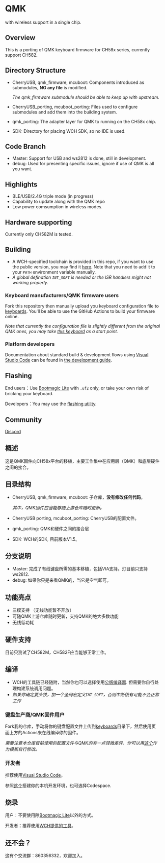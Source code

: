 # QMK

with wireless support in a single chip.

## Overview

This is a porting of QMK keyboard firmware for CH58x series, currently support CH582.

## Directory Structure

- CherryUSB, qmk_firmware, mcuboot: Components introduced as submodules, **NO any file** is modified. 

  *The qmk_firmware submodule should be able to keep up with upstream.*
- CherryUSB_porting, mcuboot_porting: Files used to configure submodules and add them into the building system.
- qmk_porting: The adapter layer for QMK to running on the CH58x chip.
- SDK: Directory for placing WCH SDK, so no IDE is used.

## Code Branch

- Master: Support for USB and ws2812 is done, still in development.
- debug: Used for presenting specific issues, ignore if use of QMK is all you want.

## Highlights

- BLE/USB/2.4G triple mode (in progress)
- Capability to update along with the QMK repo
- Low power comsumption in wireless modes.

## Hardware supporting

Currently only CH582M is tested.

## Building

- A WCH-specified toolchain is provided in this repo, if you want to use the public version, you may find it [here](https://xpack.github.io/blog/2019/07/31/riscv-none-embed-gcc-v8-2-0-3-1-released). Note that you need to add it to your `PATH` environment variable manually.
- *A global defination `INT_SOFT` is needed or the ISR handlers might not working properly.*

### Keyboard manufacturers/QMK firmware users

Fork this repository then manually upload you keyboard configuration file to [keyboards](../../../qmk_port_ch582/tree/via/qmk_porting/keyboards). You'll be able to use the GitHub Actions to build your firmware online.

*Note that currently the configuration file is slightly different from the original QMK ones, you may take [this keyboard](../../../qmk_port_ch582/tree/via/qmk_porting/keyboards/m2wired) as a start point.*

### Platform developers

Documentation about standard build & development flows using [Visual Studio Code](https://code.visualstudio.com/) can be found in [the development guide](./VSCODE_DEVELOPMENT.md).

## Flashing

End users：Use [Bootmagic Lite](https://docs.qmk.fm/#/feature_bootmagic?id=bootmagic-lite) with `.uf2` only, or take your own risk of bricking your keyboard.

Developers：You may use the [flashing utility](http://www.wch.cn/downloads/WCHISPTool_Setup_exe.html).

## Community

[Discord](https://discord.gg/kaH6eRUFZS)

## 概述

这是QMK固件向CH58x平台的移植，主要工作集中在应用层（QMK）和底层硬件之间的接合。

## 目录结构

- CherryUSB, qmk_firmware, mcuboot: 子仓库，**没有修改任何代码**。

  *其中，QMK固件应当能够随上游仓库随时更新。*
- CherryUSB porting, mcuboot_porting: CherryUSB的配置文件。
- qmk_porting: QMK和硬件之间的接合层
- SDK: WCH的SDK, 目前版本V1.5。

## 分支说明

- Master: 完成了有线键盘所需的基本移植，包括VIA支持。灯目前只支持ws2812.
- debug: 如果你只是来看QMK的，当它是空气即可。

## 功能亮点

- 三模支持 （无线功能暂不开放）
- 可随QMK上游仓库随时更新，支持QMK的绝大多数功能
- 无线低功耗

## 硬件支持

目前只测试了CH582M，CH582F应当能够正常工作。

## 编译

- WCH的工具链已经随附，当然你也可以选择使用[公版编译器](https://xpack.github.io/blog/2019/07/31/riscv-none-embed-gcc-v8-2-0-3-1-released). 但需要你自行处理构建系统调用问题。
- *如果你确定要头铁，加一个全局宏定义`INT_SOFT`，否则中断很有可能不会正常工作*

### 键盘生产商/QMK固件用户

Fork我的仓库，手动将你的键盘配置文件上传到[keyboards](qmk_port_ch582/tree/via/qmk_porting/keyboards)目录下，然后使用页面上方的Actions来在线编译你的固件。

*需要注意本仓库目前使用的配置文件与QMK的有一点轻微差异，你可以用[这个](qmk_port_ch582/tree/via/qmk_porting/keyboards/m2wired)作为模板自行修改。*

### 开发者

推荐使用[Visual Studio Code](https://code.visualstudio.com/)。

参照[这个](./VSCODE_DEVELOPMENT.md)搭建你的本机开发环境，也可选择Codespace.

## 烧录

用户：不要使用除[Bootmagic Lite](https://docs.qmk.fm/#/feature_bootmagic?id=bootmagic-lite)以外的方式。

开发者：推荐使用[WCH提供的工具](http://www.wch.cn/downloads/WCHISPTool_Setup_exe.html)。

## 还不会？

这有个交流群：860356332，欢迎加入。
